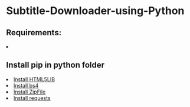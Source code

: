 # Subtitle-Downloader-using-Python
## Requirements:
  <li><h2> Install pip  in python folder</h2></li>
  <li> <a href = "https://pypi.org/project/html5lib/">Install HTML5LIB </a> </li>
  <li> <a href = "https://pypi.org/project/beautifulsoup4/">Install bs4 </a> </li>
  <li> <a href = "pip install zipfile36">Install ZipFile </a> </li> 
    <li> <a href = "https://pypi.org/project/requests/">Install requests </a> </li> 
    
